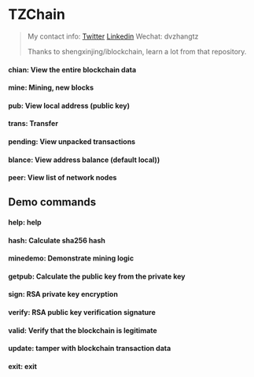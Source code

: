 # TZChain
> My contact info: [Twitter](https://twitter.com/dvzhangtz) [Linkedin](https://www.linkedin.com/in/tianzuo-zhang/) Wechat: dvzhangtz
> 
> Thanks to shengxinjing/iblockchain, learn a lot from that repository.


#### chian: View the entire blockchain data

#### mine: Mining, new blocks 
#### pub: View local address (public key) 
#### trans: Transfer 

#### pending: View unpacked transactions 
#### blance: View address balance (default local)) 
#### peer: View list of network nodes 
## Demo commands
#### help: help 
#### hash: Calculate sha256 hash 
#### minedemo: Demonstrate mining logic 

#### getpub: Calculate the public key from the private key 
#### sign: RSA private key encryption 
#### verify: RSA public key verification signature 
#### valid: Verify that the blockchain is legitimate 
#### update: tamper with blockchain transaction data 
#### exit: exit 


